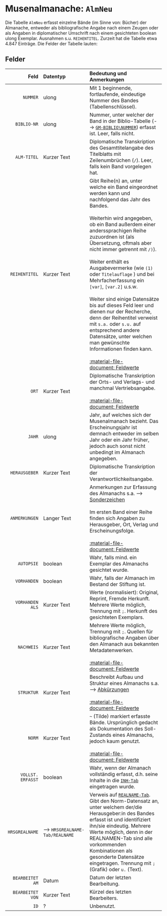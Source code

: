 # Musenalmanache: `AlmNeu`
Die Tabelle `AlmNeu` erfasst einzelne Bände (im Sinne von: Bücher) der Almanache, entweder als bibliografische Angabe nach einem Zeugen oder als Angaben in diplomatischer Umschrift nach einem gesichteten boolean ulong Exemplar. Ausnahmen s.u. `REIHENTITEL`. Zurzeit hat die Tabelle etwa 4.847 Einträge. Die Felder der Tabelle lauten:

## Felder
Feld             |  Datentyp | Bedeutung und Anmerkungen 
----------------:|:----------|:-------------------------
`NUMMER` | ulong | Mit 1 beginnende, fortlaufende, eindeutige Nummer des Bandes (Tabellenschlüssel).
`BIBLIO-NR` | ulong | Nummer, unter welcher der Band in der Biblio-Tabelle (-->&nbsp;[`GM-BIBLIO\NUMMER`](../2_biblio.md)) erfasst ist. Leer, falls nicht.
`ALM-TITEL` | Kurzer Text | Diplomatische Transkription des Gesamttitelangabe des Titelblatts mit Zeilenumbrüchen (`/`). Leer, falls kein Band vorgelegen hat.
`REIHENTITEL` | Kurzer Text | Gibt Reihe(n) an, unter welche ein Band eingeordnet werden kann und nachfolgend das Jahr des Bandes. <br><br>Weiterhin wird angegeben, ob ein Band außerdem einer anderssprachigen Reihe zuzuordnen ist (als Übersetzung, oftmals aber nicht immer getrennt mit `/)`). <br><br>Weiter enthält es Ausgabevermerke (wie `(1)` oder `Titelauflage` <!-- TODO -->) und bei Mehrfacherfassung ein `[var]`, `[var.2]` u.s.w. <br><br>Weiter sind einige Datensätze bis auf dieses Feld leer und dienen nur der Recherche, denn der Reihentitel verweist mit `s.a.` oder `s.u.` auf entsprechend andere Datensätze, unter welchen man gewünschte Informationen finden kann.<br><br>[:material-file-document:&nbsp;Feldwerte](../../files/feldwerte/AlmNeu_REIHENTITEL.txt)
`ORT` | Kurzer Text | Diplomatische Transkription der Orts- und Verlags- und manchmal Vertriebsangabe.<br><br>[:material-file-document:&nbsp;Feldwerte](../../files/feldwerte/AlmNeu_ORT.txt)
`JAHR` | ulong | Jahr, auf welches sich der Musenalmanach bezieht. Das Erscheinungsjahr ist demnach entweder im selben Jahr oder ein Jahr früher, jedoch auch sonst nicht unbedingt im Almanach angegeben.
`HERAUSGEBER` | Kurzer Text | Diplomatische Transkription der Verantwortlichkeitsangabe.    
`ANMERKUNGEN` | Langer Text | Anmerkungen zur Erfassung des Almanachs s.a. --> [Sonderzeichen](1_allgemeines.md#symbole)<br><br>Im ersten Band einer Reihe finden sich Angaben zu Herausgeber, Ort, Verlag und Erscheinungsfolge.<br><br>[:material-file-document:&nbsp;Feldwerte](../../files/feldwerte/AlmNeu_ANMERKUNGEN.txt)
`AUTOPSIE` | boolean | Wahr, falls mind. ein Exemplar des Almanachs gesichtet wurde.       
`VORHANDEN` | boolean | Wahr, falls der Almanach im Bestand der Stiftung ist.
`VORHANDEN ALS`  | Kurzer Text | Werte (normalisiert): Original, Reprint, Fremde Herkunft. Mehrere Werte möglich, Trennung mit `;`. Herkunft des gesichteten Exemplars.
`NACHWEIS` | Kurzer Text | Mehrere Werte möglich, Trennung mit `;`. Quellen für bibliografische Angaben über den Almanach aus bekannten Metadatenwerken. <br><br>[:material-file-document:&nbsp;Feldwerte](../../files/feldwerte/AlmNeu_NACHWEIS.txt)
`STRUKTUR` | Kurzer Text | Beschreibt Aufbau und Struktur eines Almanachs s.a. --> [Abkürzungen](1_allgemeines.md#abkürzungen)<br><br>[:material-file-document:&nbsp;Feldwerte](../../files/feldwerte/AlmNeu_STRUKTUR.txt)
`NORM` | Kurzer Text | `~` (Tilde) markiert erfasste Bände. Ursprünglich gedacht als Dokumentation des Soll-Zustands eines Almanachs, jedoch kaum genutzt.<br><br>[:material-file-document:&nbsp;Feldwerte](../../files/feldwerte/AlmNeu_NORM.txt)
`VOLLST. ERFASST`| boolean | Wahr, wenn der Almanach vollständig erfasst, d.h. seine Inhalte in die [`INH-Tab`](3_INH-Tab.md) eingetragen wurde.
`HRSGREALNAME` | -->&nbsp;`HRSGREALNAME-Tab/REALNAME` | Verweis auf [`REALNAME-Tab`](4_REALNAMEN-Tab.md). Gibt den Norm-Datensatz an, unter welchem der/die Herausgeber:in des Bandes erfasst ist und identifiziert ihn/sie eindeutig. Mehrere Werte möglich, denn in der REALNAMEN-Tab sind alle vorkommenden Kombinationen als gesonderte Datensätze eingetragen. Trennung mit `;` (Grafik) oder `u.` (Text).
`BEARBEITET AM` | Datum | Datum der letzten Bearbeitung.
`BEARBEITET VON` | Kurzer Text | Kürzel des letzten Bearbeiters.
`ID` | ? | Unbenutzt.